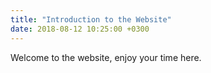 ```yaml
---
title: "Introduction to the Website"
date: 2018-08-12 10:25:00 +0300
---
```

Welcome to the website, enjoy your time here.